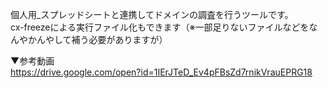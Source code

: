 個人用_スプレッドシートと連携してドメインの調査を行うツールです。  
cx-freezeによる実行ファイル化もできます（※一部足りないファイルなどをなんやかんやして補う必要がありますが）  
  
▼参考動画  
https://drive.google.com/open?id=1IErJTeD_Ev4pFBsZd7rnikVrauEPRG18